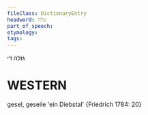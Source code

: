 ```yaml
---
fileClass: DictionaryEntry
headword: גזלה
part_of_speech: 
etymology: 
tags: 
---
```

גזלה
די

WESTERN
========

gesel, geseile 'ein Diebstal' {Friedrich 1784: 20}